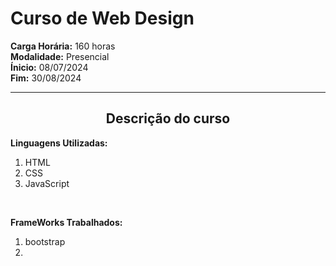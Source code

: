 #         Curso de Web Design
**Carga Horária:** 160 horas  
**Modalidade:** Presencial  
**Ínicio:** 08/07/2024  
**Fim:** 30/08/2024
  
---
<div align="center">
  
## Descrição do curso  
</div>

**Linguagens Utilizadas:**  
1. HTML
2. CSS
3. JavaScript
<br>

  
**FrameWorks Trabalhados:**  
1. bootstrap
2.
<br>
